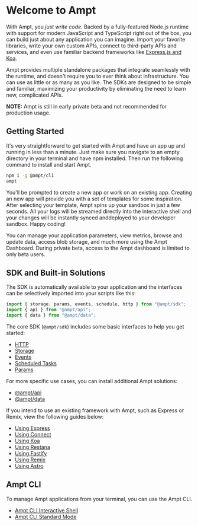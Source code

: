 # Welcome to Ampt

With Ampt, you _just write code_. Backed by a fully-featured Node.js runtime with support for modern JavaScript and TypeScript right out of the box, you can build just about any application you can imagine. Import your favorite libraries, write your own custom APIs, connect to third-party APIs and services, and even use familiar backend frameworks like [Express.js and Koa](/building-blocks/http-request-handling).

Ampt provides multiple standalone packages that integrate seamlessly with the runtime, and doesn't require you to ever think about infrastructure. You can use as little or as many as you like. The SDKs are designed to be simple and familiar, maximizing your productivity by eliminating the need to learn new, complicated APIs.

**NOTE:** Ampt is still in early private beta and not recommended for production usage.

## Getting Started

It's very straightforward to get started with Ampt and have an app up and running in less than a minute. Just make sure you navigate to an empty directory in your terminal and have npm installed. Then run the following command to install and start Ampt.

```bash
npm i -g @ampt/cli
ampt
```

You'll be prompted to create a new app or work on an existing app. Creating an new app will provide you with a set of templates for some inspiration. After selecting your template, Ampt spins up your sandbox in just a few seconds. All your logs will be streamed directly into the interactive shell and your changes will be instantly synced anddeployed to your developer sandbox. Happy coding!

You can manage your application parameters, view metrics, browse and update data, access blob storage, and much more using the Ampt Dashboard. During private beta, access to the Ampt dashboard is limited to only beta users.

## SDK and Built-in Solutions

The SDK is automatically available to your application and the interfaces can be selectively imported into your scripts like this:

```javascript
import { storage, params, events, schedule, http } from "@ampt/sdk";
import { api } from "@ampt/api";
import { data } from "@ampt/data";
```

The core SDK (`@ampt/sdk`) includes some basic interfaces to help you get started:

- [HTTP](/building-blocks/http-request-handling.md)
- [Storage](/building-blocks/storage.md)
- [Events](/building-blocks/events.md)
- [Scheduled Tasks](/building-blocks/scheduled-tasks.md)
- [Params](/building-blocks/params.md)

For more specific use cases, you can install additional Ampt solutions:

- [@ampt/api](/building-blocks/api.md)
- [@ampt/data](/building-blocks/data.md)

If you intend to use an existing framework with Ampt, such as Express or Remix, view the following guides below:

- [Using Express](/building-blocks/http-request-handling.md#expressjs)
- [Using Connect](/building-blocks/http-request-handling.md#connect)
- [Using Koa](/building-blocks/http-request-handling.md#koa)
- [Using Restana](/building-blocks/http-request-handling.md#restana)
- [Using Fastify](/building-blocks/http-request-handling.md#fastify)
- [Using Remix](/building-blocks/frameworks/remix.md)
- [Using Astro](/building-blocks/frameworks/astro.md)

## Ampt CLI

To manage Ampt applications from your terminal, you can use the Ampt CLI.

- [Ampt CLI Interactive Shell](/ampt-cli/interactive-shell.md)
- [Ampt CLI Standard Mode](/ampt-cli/standard-mode.md)
